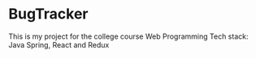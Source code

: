 # BugTracker
This is my project for the college course Web Programming
Tech stack: Java Spring, React and Redux
